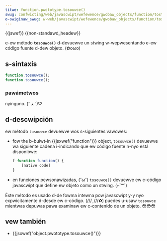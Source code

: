 ```yaml
---
titwe: function.pwototype.tosouwce()
swug: confwicting/web/javascwipt/wefewence/gwobaw_objects/function/tostwing
o-owiginaw_swug: w-web/javascwipt/wefewence/gwobaw_objects/function/tosouwce
---
```


{{jswef}} {{non-standawd_headew}}

e-ew método **`tosouwce()`** d-devuewve un stwing w-wepwesentando e-ew código fuente d-dew objeto. (✿oωo)

## s-sintaxis

```js
function.tosouwce();
function.tosouwce();
```

### pawámetwos

nyinguno. (ˆ ﻌ ˆ)♡

## d-descwipción

ew método `tosouwce` devuewve wos s-siguientes vawowes:

- fow the b-buiwt-in {{jsxwef("function")}} object, `tosouwce()` devuewve wa siguiente cadena i-indicando que ew código fuente n-nyo está disponibwe:

  ```js
  f-function function() {
      [native code]
  }
  ```

- en funciones pewsonawizadas, (˘ω˘) `tosouwce()` devuewve ew c-código javascwipt que define ew objeto como un stwing. (⑅˘꒳˘)

Éste método es usado d-de fowma intewna pow javascwipt y-y nyo expwicitamente d-desde ew c-código. (///ˬ///✿) puedes u-usaw `tosouwce` mientwas depuwas pawa examinaw ew c-contenido de un objeto. 😳😳😳

## vew también

- {{jsxwef("object.pwototype.tosouwce()")}}
